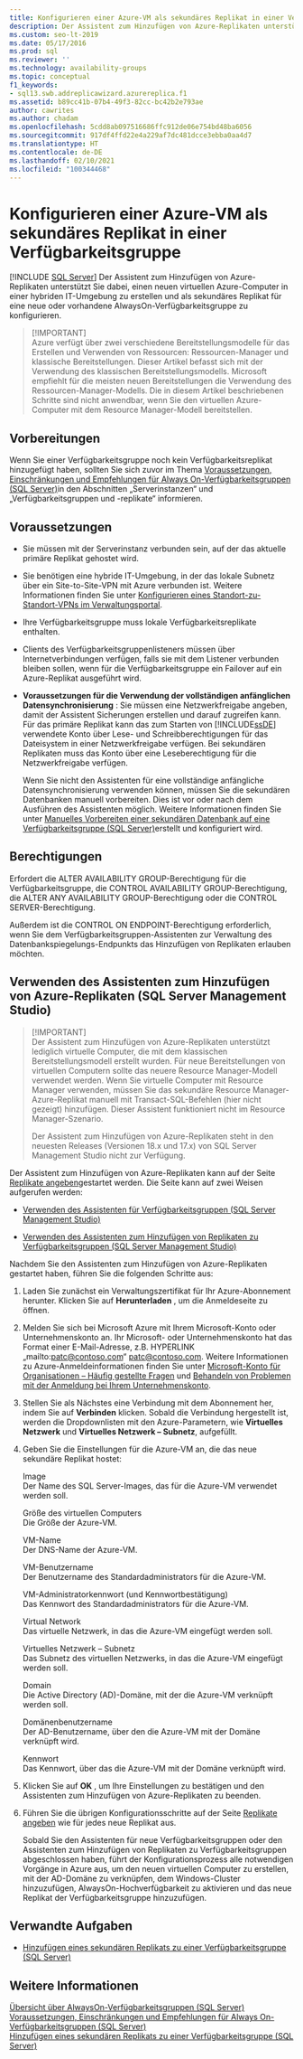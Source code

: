 ```yaml
---
title: Konfigurieren einer Azure-VM als sekundäres Replikat in einer Verfügbarkeitsgruppe
description: Der Assistent zum Hinzufügen von Azure-Replikaten unterstützt Sie dabei, einen neuen virtuellen Azure-Computer in einer hybriden IT-Umgebung zu erstellen und als sekundäres Replikat für eine neue oder vorhandene AlwaysOn-Verfügbarkeitsgruppe zu konfigurieren.
ms.custom: seo-lt-2019
ms.date: 05/17/2016
ms.prod: sql
ms.reviewer: ''
ms.technology: availability-groups
ms.topic: conceptual
f1_keywords:
- sql13.swb.addreplicawizard.azurereplica.f1
ms.assetid: b89cc41b-07b4-49f3-82cc-bc42b2e793ae
author: cawrites
ms.author: chadam
ms.openlocfilehash: 5cdd8ab097516686ffc912de06e754bd48ba6056
ms.sourcegitcommit: 917df4ffd22e4a229af7dc481dcce3ebba0aa4d7
ms.translationtype: HT
ms.contentlocale: de-DE
ms.lasthandoff: 02/10/2021
ms.locfileid: "100344468"
---
```

# <a name="configure-azure-vm-as-a-secondary-replica-in-an-availability-group"></a>Konfigurieren einer Azure-VM als sekundäres Replikat in einer Verfügbarkeitsgruppe
[!INCLUDE [SQL Server](../../../includes/applies-to-version/sqlserver.md)]
  Der Assistent zum Hinzufügen von Azure-Replikaten unterstützt Sie dabei, einen neuen virtuellen Azure-Computer in einer hybriden IT-Umgebung zu erstellen und als sekundäres Replikat für eine neue oder vorhandene AlwaysOn-Verfügbarkeitsgruppe zu konfigurieren.  

>  [!IMPORTANT]  
>  Azure verfügt über zwei verschiedene Bereitstellungsmodelle für das Erstellen und Verwenden von Ressourcen: Ressourcen-Manager und klassische Bereitstellungen. Dieser Artikel befasst sich mit der Verwendung des klassischen Bereitstellungsmodells. Microsoft empfiehlt für die meisten neuen Bereitstellungen die Verwendung des Ressourcen-Manager-Modells. Die in diesem Artikel beschriebenen Schritte sind nicht anwendbar, wenn Sie den virtuellen Azure-Computer mit dem Resource Manager-Modell bereitstellen.   

##  <a name="before-you-begin"></a><a name="BeforeYouBegin"></a> Vorbereitungen  
 Wenn Sie einer Verfügbarkeitsgruppe noch kein Verfügbarkeitsreplikat hinzugefügt haben, sollten Sie sich zuvor im Thema [Voraussetzungen, Einschränkungen und Empfehlungen für Always On-Verfügbarkeitsgruppen &#40;SQL Server&#41;](../../../database-engine/availability-groups/windows/prereqs-restrictions-recommendations-always-on-availability.md)in den Abschnitten „Serverinstanzen“ und „Verfügbarkeitsgruppen und -replikate“ informieren.  
  
##  <a name="prerequisites"></a><a name="Prerequisites"></a> Voraussetzungen  
  
-   Sie müssen mit der Serverinstanz verbunden sein, auf der das aktuelle primäre Replikat gehostet wird.  
  
-   Sie benötigen eine hybride IT-Umgebung, in der das lokale Subnetz über ein Site-to-Site-VPN mit Azure verbunden ist. Weitere Informationen finden Sie unter [Konfigurieren eines Standort-zu-Standort-VPNs im Verwaltungsportal](/azure/vpn-gateway/vpn-gateway-howto-site-to-site-classic-portal).  
  
-   Ihre Verfügbarkeitsgruppe muss lokale Verfügbarkeitsreplikate enthalten.  
  
-   Clients des Verfügbarkeitsgruppenlisteners müssen über Internetverbindungen verfügen, falls sie mit dem Listener verbunden bleiben sollen, wenn für die Verfügbarkeitsgruppe ein Failover auf ein Azure-Replikat ausgeführt wird.  
  
-   **Voraussetzungen für die Verwendung der vollständigen anfänglichen Datensynchronisierung** : Sie müssen eine Netzwerkfreigabe angeben, damit der Assistent Sicherungen erstellen und darauf zugreifen kann. Für das primäre Replikat kann das zum Starten von [!INCLUDE[ssDE](../../../includes/ssde-md.md)] verwendete Konto über Lese- und Schreibberechtigungen für das Dateisystem in einer Netzwerkfreigabe verfügen. Bei sekundären Replikaten muss das Konto über eine Leseberechtigung für die Netzwerkfreigabe verfügen.  
  
     Wenn Sie nicht den Assistenten für eine vollständige anfängliche Datensynchronisierung verwenden können, müssen Sie die sekundären Datenbanken manuell vorbereiten. Dies ist vor oder nach dem Ausführen des Assistenten möglich. Weitere Informationen finden Sie unter [Manuelles Vorbereiten einer sekundären Datenbank auf eine Verfügbarkeitsgruppe &#40;SQL Server&#41;](../../../database-engine/availability-groups/windows/manually-prepare-a-secondary-database-for-an-availability-group-sql-server.md)erstellt und konfiguriert wird.  
  
##  <a name="permissions"></a><a name="Permissions"></a> Berechtigungen  
 Erfordert die ALTER AVAILABILITY GROUP-Berechtigung für die Verfügbarkeitsgruppe, die CONTROL AVAILABILITY GROUP-Berechtigung, die ALTER ANY AVAILABILITY GROUP-Berechtigung oder die CONTROL SERVER-Berechtigung.  
  
 Außerdem ist die CONTROL ON ENDPOINT-Berechtigung erforderlich, wenn Sie dem Verfügbarkeitsgruppen-Assistenten zur Verwaltung des Datenbankspiegelungs-Endpunkts das Hinzufügen von Replikaten erlauben möchten.  
  
##  <a name="using-the-add-azure-replica-wizard-sql-server-management-studio"></a><a name="SSMSProcedure"></a> Verwenden des Assistenten zum Hinzufügen von Azure-Replikaten (SQL Server Management Studio)  

>  [!IMPORTANT]  
>  Der Assistent zum Hinzufügen von Azure-Replikaten unterstützt lediglich virtuelle Computer, die mit dem klassischen Bereitstellungsmodell erstellt wurden. Für neue Bereitstellungen von virtuellen Computern sollte das neuere Resource Manager-Modell verwendet werden. Wenn Sie virtuelle Computer mit Resource Manager verwenden, müssen Sie das sekundäre Resource Manager-Azure-Replikat manuell mit Transact-SQL-Befehlen (hier nicht gezeigt) hinzufügen. Dieser Assistent funktioniert nicht im Resource Manager-Szenario. 
>
>  Der Assistent zum Hinzufügen von Azure-Replikaten steht in den neuesten Releases (Versionen 18.x und 17.x) von SQL Server Management Studio nicht zur Verfügung.
        
 Der Assistent zum Hinzufügen von Azure-Replikaten kann auf der Seite [Replikate angeben](../../../database-engine/availability-groups/windows/specify-replicas-page-new-availability-group-wizard-add-replica-wizard.md)gestartet werden. Die Seite kann auf zwei Weisen aufgerufen werden:  
  
-   [Verwenden des Assistenten für Verfügbarkeitsgruppen &#40;SQL Server Management Studio&#41;](../../../database-engine/availability-groups/windows/use-the-availability-group-wizard-sql-server-management-studio.md)  
  
-   [Verwenden des Assistenten zum Hinzufügen von Replikaten zu Verfügbarkeitsgruppen &#40;SQL Server Management Studio&#41;](../../../database-engine/availability-groups/windows/use-the-add-replica-to-availability-group-wizard-sql-server-management-studio.md)  
  
 Nachdem Sie den Assistenten zum Hinzufügen von Azure-Replikaten gestartet haben, führen Sie die folgenden Schritte aus:  
  
1.  Laden Sie zunächst ein Verwaltungszertifikat für Ihr Azure-Abonnement herunter. Klicken Sie auf **Herunterladen** , um die Anmeldeseite zu öffnen.  
  
2.  Melden Sie sich bei Microsoft Azure mit Ihrem Microsoft-Konto oder Unternehmenskonto an. Ihr Microsoft- oder Unternehmenskonto hat das Format einer E-Mail-Adresse, z.B. HYPERLINK „mailto:patc@contoso.com“ patc@contoso.com. Weitere Informationen zu Azure-Anmeldeinformationen finden Sie unter [Microsoft-Konto für Organisationen – Häufig gestellte Fragen](/previous-versions/jj592903(v=msdn.10)) und [Behandeln von Problemen mit der Anmeldung bei Ihrem Unternehmenskonto](http://web.archive.org/web/20121016005434/http://support.microsoft.com:80/kb/2756852).  
  
3.  Stellen Sie als Nächstes eine Verbindung mit dem Abonnement her, indem Sie auf **Verbinden** klicken. Sobald die Verbindung hergestellt ist, werden die Dropdownlisten mit den Azure-Parametern, wie **Virtuelles Netzwerk** und **Virtuelles Netzwerk – Subnetz**, aufgefüllt.  
  
4.  Geben Sie die Einstellungen für die Azure-VM an, die das neue sekundäre Replikat hostet:  
  
     Image  
     Der Name des SQL Server-Images, das für die Azure-VM verwendet werden soll.  
  
     Größe des virtuellen Computers  
     Die Größe der Azure-VM.  
  
     VM-Name  
     Der DNS-Name der Azure-VM.  
  
     VM-Benutzername  
     Der Benutzername des Standardadministrators für die Azure-VM.  
  
     VM-Administratorkennwort (und Kennwortbestätigung)  
     Das Kennwort des Standardadministrators für die Azure-VM.  
  
     Virtual Network  
     Das virtuelle Netzwerk, in das die Azure-VM eingefügt werden soll.  
  
     Virtuelles Netzwerk – Subnetz  
     Das Subnetz des virtuellen Netzwerks, in das die Azure-VM eingefügt werden soll.  
  
     Domain  
     Die Active Directory (AD)-Domäne, mit der die Azure-VM verknüpft werden soll.  
  
     Domänenbenutzername  
     Der AD-Benutzername, über den die Azure-VM mit der Domäne verknüpft wird.  
  
     Kennwort  
     Das Kennwort, über das die Azure-VM mit der Domäne verknüpft wird.  
  
5.  Klicken Sie auf **OK** , um Ihre Einstellungen zu bestätigen und den Assistenten zum Hinzufügen von Azure-Replikaten zu beenden.  
  
6.  Führen Sie die übrigen Konfigurationsschritte auf der Seite [Replikate angeben](../../../database-engine/availability-groups/windows/specify-replicas-page-new-availability-group-wizard-add-replica-wizard.md) wie für jedes neue Replikat aus.  
  
     Sobald Sie den Assistenten für neue Verfügbarkeitsgruppen oder den Assistenten zum Hinzufügen von Replikaten zu Verfügbarkeitsgruppen abgeschlossen haben, führt der Konfigurationsprozess alle notwendigen Vorgänge in Azure aus, um den neuen virtuellen Computer zu erstellen, mit der AD-Domäne zu verknüpfen, dem Windows-Cluster hinzuzufügen, AlwaysOn-Hochverfügbarkeit zu aktivieren und das neue Replikat der Verfügbarkeitsgruppe hinzuzufügen.  
  
##  <a name="related-tasks"></a><a name="RelatedTasks"></a> Verwandte Aufgaben  
  
-   [Hinzufügen eines sekundären Replikats zu einer Verfügbarkeitsgruppe &#40;SQL Server&#41;](../../../database-engine/availability-groups/windows/add-a-secondary-replica-to-an-availability-group-sql-server.md)  
  
## <a name="see-also"></a>Weitere Informationen  
 [Übersicht über AlwaysOn-Verfügbarkeitsgruppen &#40;SQL Server&#41;](../../../database-engine/availability-groups/windows/overview-of-always-on-availability-groups-sql-server.md)   
 [Voraussetzungen, Einschränkungen und Empfehlungen für Always On-Verfügbarkeitsgruppen &#40;SQL Server&#41;](../../../database-engine/availability-groups/windows/prereqs-restrictions-recommendations-always-on-availability.md)   
 [Hinzufügen eines sekundären Replikats zu einer Verfügbarkeitsgruppe &#40;SQL Server&#41;](../../../database-engine/availability-groups/windows/add-a-secondary-replica-to-an-availability-group-sql-server.md)  
  
